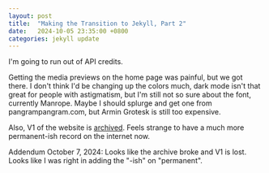 ```yaml
---
layout: post
title:  "Making the Transition to Jekyll, Part 2"
date:   2024-10-05 23:35:00 +0800
categories: jekyll update
---
```


I'm going to run out of API credits.

Getting the media previews on the home page was painful, but we got there. I don't think I'd be changing up the colors much, dark mode isn't that great for people with astigmatism, but I'm still not so sure about the font, currently Manrope. Maybe I should splurge and get one from pangrampangram.com, but Armin Grotesk is still too expensive.

Also, V1 of the website is [archived](https://web.archive.org/web/20241005154048/https://sgtlighttree.github.io/mywebsite/). Feels strange to have a much more permanent-ish record on the internet now.

Addendum October 7, 2024: Looks like the archive broke and V1 is lost. Looks like I was right in adding the "-ish" on "permanent".

